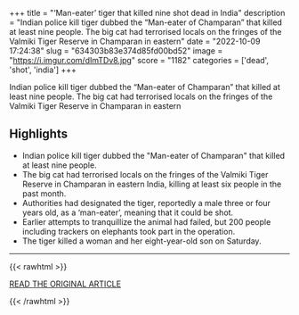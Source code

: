 +++
title = "‘Man-eater’ tiger that killed nine shot dead in India"
description = "Indian police kill tiger dubbed the “Man-eater of Champaran” that killed at least nine people. The big cat had terrorised locals on the fringes of the Valmiki Tiger Reserve in Champaran in eastern"
date = "2022-10-09 17:24:38"
slug = "634303b83e374d85fd00bd52"
image = "https://i.imgur.com/dImTDv8.jpg"
score = "1182"
categories = ['dead', 'shot', 'india']
+++

Indian police kill tiger dubbed the “Man-eater of Champaran” that killed at least nine people. The big cat had terrorised locals on the fringes of the Valmiki Tiger Reserve in Champaran in eastern

## Highlights

- Indian police kill tiger dubbed the "Man-eater of Champaran" that killed at least nine people.
- The big cat had terrorised locals on the fringes of the Valmiki Tiger Reserve in Champaran in eastern India, killing at least six people in the past month.
- Authorities had designated the tiger, reportedly a male three or four years old, as a ‘man-eater’, meaning that it could be shot.
- Earlier attempts to tranquillize the animal had failed, but 200 people including trackers on elephants took part in the operation.
- The tiger killed a woman and her eight-year-old son on Saturday.

---

{{< rawhtml >}}
  <p class="article-category">
    <a target="_blank" href="https://mb.com.ph/2022/10/09/man-eater-tiger-that-killed-nine-shot-dead-in-india/">READ THE ORIGINAL ARTICLE</a>
  </p>
{{< /rawhtml >}}
